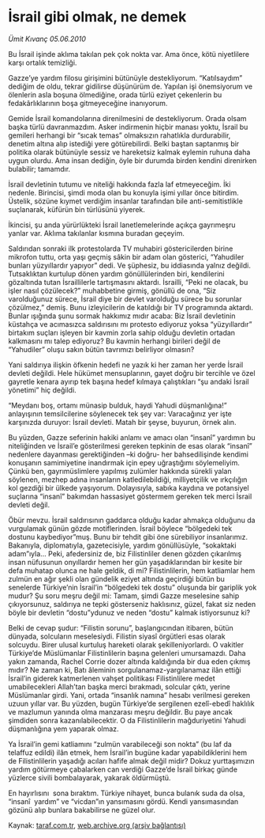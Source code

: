 # İsrail gibi olmak, ne demek 

*Ümit Kıvanç 05.06.2010*

<div class="yazi">
<p>Bu İsrail işinde aklıma takılan pek çok nokta var. Ama önce, kötü niyetlilere karşı ortalık temizliği.</p>
<p>Gazze’ye yardım filosu girişimini bütünüyle destekliyorum. “Katılsaydım” dediğim de oldu, tekrar gidilirse düşünürüm de. Yapılan işi önemsiyorum ve ölenlerin asla boşuna ölmediğine, orada türlü eziyet çekenlerin bu fedakârlıklarının boşa gitmeyeceğine inanıyorum.</p>
<p>Gemide İsrail komandolarına direnilmesini de destekliyorum. Orada olsam başka türlü davranmazdım. Asker indirmenin hiçbir manası yoktu, İsrail bu gemileri herhangi bir “sıcak temas” olmaksızın rahatlıkla durdurabilir, denetim altına alıp istediği yere götürebilirdi. Belki baştan saptanmış bir politika olarak bütünüyle sessiz ve hareketsiz kalmak eylemin ruhuna daha uygun olurdu. Ama insan dediğin, öyle bir durumda birden kendini direnirken bulabilir; tamamdır.</p>
<p>İsrail devletinin tutumu ve niteliği hakkında fazla laf etmeyeceğim. İki nedenle. Birincisi, şimdi moda olan bu konuyla işimi yıllar önce bitirdim. Üstelik, sözüne kıymet verdiğim insanlar tarafından bile anti-semitistlikle suçlanarak, küfürün bin türlüsünü yiyerek.</p>
<p>İkincisi, şu anda yürürlükteki İsrail lanetlemelerinde açıkça gayrımeşru yanlar var. Aklıma takılanlar kısmına buradan geçeyim.</p>
<p>Saldırıdan sonraki ilk protestolarda TV muhabiri göstericilerden birine mikrofon tuttu, orta yaşı geçmiş sâkin bir adam olan gösterici, “Yahudiler bunları yüzyıllardır yapıyor” dedi. Ve şüphesiz, bu iddiasında yalnız değildi. Tutsaklıktan kurtulup dönen yardım gönüllülerinden biri, kendilerini gözaltında tutan İsraillilerle tartışmasını aktardı. İsrailli, “Peki ne olacak, bu işler nasıl çözülecek?” muhabbetine girmiş, gönüllü de ona, “Siz varolduğunuz sürece, İsrail diye bir devlet varolduğu sürece bu sorunlar çözülmez,” demiş. Bunu izleyicilerin de katıldığı bir TV programında aktardı. Bunlar ışığında şunu sormak hakkımız mıdır acaba: Biz İsrail devletinin küstahça ve acımasızca saldırısını mı protesto ediyoruz yoksa “yüzyıllardır” birtakım suçları işleyen bir kavmin zorla sahip olduğu devletin ortadan kalkmasını mı talep ediyoruz? Bu kavmin herhangi birileri değil de “Yahudiler” oluşu sakın bütün tavrımızı belirliyor olmasın?</p>
<p>Yani saldırıya ilişkin öfkenin hedefi ne yazık ki her zaman her yerde İsrail devleti değildi. Hele hükümet mensuplarının, gayet doğru bir tercihle ve özel gayretle kenara ayırıp tek başına hedef kılmaya çalıştıkları “şu andaki İsrail yönetimi” hiç değildi.</p>
<p>“Meydanı boş, ortamı münasip bulduk, haydi Yahudi düşmanlığına!” anlayışının temsilcilerine söylenecek tek şey var: Varacağınız yer işte karşınızda duruyor: İsrail devleti. Matah bir şeyse, buyurun, örnek alın.</p>
<p>Bu yüzden, Gazze seferinin hakiki anlamı ve amacı olan “insanî” yardımın bu niteliğinden ve İsrail’e gösterilmesi gereken tepkinin de esas olarak “insanî” nedenlere dayanması gerektiğinden –ki doğru- her bahsedilişinde kendimi konuşanın samimiyetine inandırmak için epey uğraştığımı söylemeliyim. Çünkü ben, gayrımüslimlere yapılmış zulümler hakkında sürekli yalan söylenen, mezhep adına insanların katledilebildiği, milliyetçilik ve ırkçılığın kol gezdiği bir ülkede yaşıyorum. Dolayısıyla, sabıka kaydına ve potansiyel suçlarına “insanî” bakımdan hassasiyet göstermem gereken tek merci İsrail devleti değil.</p>
<p>Öbür mevzu. İsrail saldırısının gaddarca olduğu kadar ahmakça olduğunu da vurgulamak günün gözde motiflerinden. İsrail böylece “bölgedeki tek dostunu kaybediyor”muş. Bunu bir tehdit gibi öne sürebiliyor insanlarımız. Bakanıyla, diplomatıyla, gazetecisiyle, yardım gönüllüsüyle, “sokaktaki adam”ıyla... Peki, afedersiniz de, biz Filistinliler denen gözden çıkarılmış insan nüfusunun onyıllardır hemen her gün yaşadıklarından bir kesite bir defa muhatap olunca ne hale geldik, di mi? Filistinlilerin, hem katliamlar hem zulmün en ağır şekli olan gündelik eziyet altında geçirdiği bütün bu senelerde Türkiye’nin İsrail’in “bölgedeki tek dostu” oluşunda bir gariplik yok mudur? Şu soru meşru değil mi: Tamam, şimdi Gazze meselesine sahip çıkıyorsunuz, saldırıya ne tepki gösterseniz haklısınız, güzel, fakat siz neden böyle bir devletin “dostu”ydunuz ve neden “dostu” kalmak istiyorsunuz ki?</p>
<p>Belki de cevap şudur: “Filistin sorunu”, başlangıcından itibaren, bütün dünyada, solcuların meselesiydi. Filistin siyasî örgütleri esas olarak solcuydu. Birer ulusal kurtuluş hareketi olarak şekilleniyorlardı. O vakitler Türkiye’de Müslümanlar Filistinlilerin başına gelenleri umursamazdı. Daha yakın zamanda, Rachel Corrie dozer altında kaldığında bir dua eden çıkmış mıdır? Ne zaman ki, Batı âleminin sorgulanamaz-yargılanamaz ilân ettiği İsrail’in giderek katmerlenen vahşet politikası Filistinlilere medet umabilecekleri Allah’tan başka merci bırakmadı, solcular çıktı, yerine Müslümanlar girdi. Yani, ortada “insanlık namına” hesabı verilmesi gereken uzuun yıllar var. Bu yüzden, bugün Türkiye’de sergilenen ezelî-ebedî haklılık ve mazlumun yanında olma manzarası meşru değildir. Bu paye ancak şimdiden sonra kazanılabilecektir. O da Filistinlilerin mağduriyetini Yahudi düşmanlığına yem yaparak olmaz.</p>
<p>Ya İsrail’in gemi katliamını “zulmün varabileceği son nokta” (bu laf da telaffuz edildi) ilân etmek, hem İsrail’in bugüne kadar yapabildiklerini hem de Filistinlilerin yaşadığı acıları hafife almak değil midir? Dokuz yurttaşımızın yardım götürmeye çabalarken can verdiği Gazze’de İsrail birkaç günde yüzlerce sivili bombalayarak, yakarak öldürmüştü.</p>
<p>En hayırlısını  sona bıraktım. Türkiye nihayet, bunca bulanık suda da olsa, “insanî  yardım” ve “vicdan”ın yansımasını gördü. Kendi yansımasından gözünü alıp bunlara bakabilirse ne güzel olur.</p></div>

Kaynak: [taraf.com.tr](http://www.taraf.com.tr:80/umit-kivanc/makale-israil-gibi-olmak-ne-demek.htm), [web.archive.org (arşiv bağlantısı)](http://web.archive.org/web/20100608130632/http://www.taraf.com.tr:80/umit-kivanc/makale-israil-gibi-olmak-ne-demek.htm)
